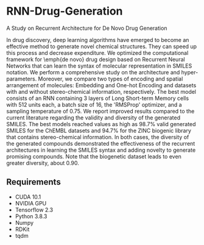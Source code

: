 # RNN-Drug-Generation
A Study on Recurrent Architecture for De Novo Drug Generation

In drug discovery, deep learning algorithms have emerged to become an effective method to generate novel chemical structures. They can speed up this process and decrease expenditure. We optimized the computational framework for \emph{de novo} drug design based on Recurrent Neural Networks that can learn the syntax of molecular representation in SMILES notation. We perform a comprehensive study on the architecture and hyper-parameters. Moreover, we compare two types of encoding and spatial arrangement of molecules: Embedding and One-hot Encoding and datasets with and without stereo-chemical information, respectively. The best model consists of an RNN containing 3 layers of Long Short-term Memory cells with 512 units each, a batch size of 16, the 'RMSProp' optimizer, and a sampling temperature of 0.75. We report improved results compared to the current literature regarding the validity and diversity of the generated SMILES. The best models reached values as high as 98.7% valid generated SMILES for the ChEMBL datasets and 94.7%  for the ZINC biogenic library that contains stereo-chemical information. In both cases, the diversity of the generated compounds demonstrated the effectiveness of the recurrent architectures in learning the SMILES syntax and adding novelty to generate promising compounds. Note that the biogenetic dataset leads to even greater diversity, about 0.90.

## Requirements
*  CUDA 10.1
*  NVIDIA GPU
*  Tensorflow 2.3
*  Python 3.8.3
*  Numpy
*  RDKit
*  tqdm
